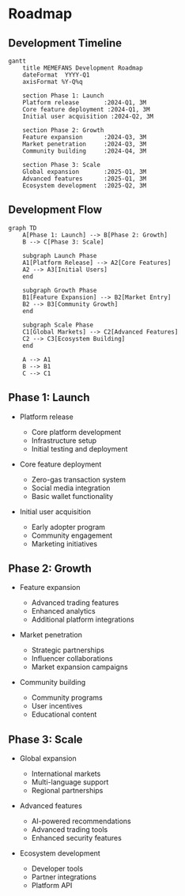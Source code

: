# Roadmap

## Development Timeline

```mermaid
gantt
    title MEMEFANS Development Roadmap
    dateFormat  YYYY-Q1
    axisFormat %Y-Q%q

    section Phase 1: Launch
    Platform release       :2024-Q1, 3M
    Core feature deployment :2024-Q1, 3M
    Initial user acquisition :2024-Q2, 3M

    section Phase 2: Growth
    Feature expansion      :2024-Q3, 3M
    Market penetration     :2024-Q3, 3M
    Community building     :2024-Q4, 3M

    section Phase 3: Scale
    Global expansion       :2025-Q1, 3M
    Advanced features      :2025-Q1, 3M
    Ecosystem development  :2025-Q2, 3M
```

## Development Flow

```mermaid
graph TD
    A[Phase 1: Launch] --> B[Phase 2: Growth]
    B --> C[Phase 3: Scale]
    
    subgraph Launch Phase
    A1[Platform Release] --> A2[Core Features]
    A2 --> A3[Initial Users]
    end
    
    subgraph Growth Phase
    B1[Feature Expansion] --> B2[Market Entry]
    B2 --> B3[Community Growth]
    end
    
    subgraph Scale Phase
    C1[Global Markets] --> C2[Advanced Features]
    C2 --> C3[Ecosystem Building]
    end
    
    A --> A1
    B --> B1
    C --> C1
```

## Phase 1: Launch

* Platform release
  * Core platform development
  * Infrastructure setup
  * Initial testing and deployment

* Core feature deployment
  * Zero-gas transaction system
  * Social media integration
  * Basic wallet functionality

* Initial user acquisition
  * Early adopter program
  * Community engagement
  * Marketing initiatives

## Phase 2: Growth

* Feature expansion
  * Advanced trading features
  * Enhanced analytics
  * Additional platform integrations

* Market penetration
  * Strategic partnerships
  * Influencer collaborations
  * Market expansion campaigns

* Community building
  * Community programs
  * User incentives
  * Educational content

## Phase 3: Scale

* Global expansion
  * International markets
  * Multi-language support
  * Regional partnerships

* Advanced features
  * AI-powered recommendations
  * Advanced trading tools
  * Enhanced security features

* Ecosystem development
  * Developer tools
  * Partner integrations
  * Platform API
